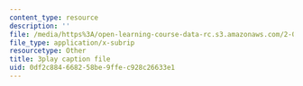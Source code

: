 ```yaml
---
content_type: resource
description: ''
file: /media/https%3A/open-learning-course-data-rc.s3.amazonaws.com/2-003sc-engineering-dynamics-fall-2011/0df2c884668258be9ffec928c26633e1_QYP-oC1kP_s.vtt
file_type: application/x-subrip
resourcetype: Other
title: 3play caption file
uid: 0df2c884-6682-58be-9ffe-c928c26633e1
---
```

